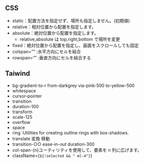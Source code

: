 ## CSS

- static：配置方法を指定せず、場所も指定しません。(初期値)
- relative：相対位置から配置を指定します。
- absolute：絶対位置から配置を指定します。
  - relative,absolute は top,right,bottom で場所を変更
- fixed：絶対位置から配置を指定し、画面をスクロールしても固定
- colspan=”” :水平方向にセルを結合
- rowspan=”” :垂直方向にセルを結合する

## Taiwind

- bg-gradient-to-r from-darkgrey via-pink-500 to-yellow-500
- whitespace
- cursor-pointer
- transition
- duration-100
- transform
- scale-125
- overflow
- space
- ring :Utilities for creating outline rings with box-shadows.
- translate 変換 移動
- transition-○○ ease-in-out duration-300
- col-span-{n}ユーティリティを使用して、要素を n 列に広げます。
- className={`${!selected && " ml-4"}`}
